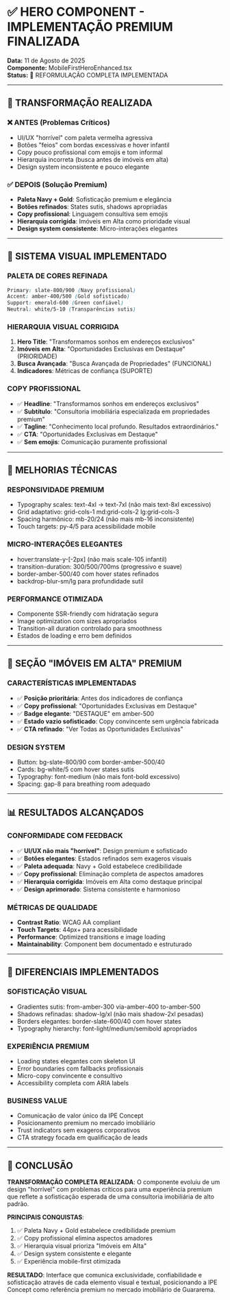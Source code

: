 # ✅ HERO COMPONENT - IMPLEMENTAÇÃO PREMIUM FINALIZADA

**Data:** 11 de Agosto de 2025  
**Componente:** MobileFirstHeroEnhanced.tsx  
**Status:** 🎯 REFORMULAÇÃO COMPLETA IMPLEMENTADA

---

## 🚀 TRANSFORMAÇÃO REALIZADA

### ❌ ANTES (Problemas Críticos)

- UI/UX "horrível" com paleta vermelha agressiva
- Botões "feios" com bordas excessivas e hover infantil
- Copy pouco profissional com emojis e tom informal
- Hierarquia incorreta (busca antes de imóveis em alta)
- Design system inconsistente e pouco elegante

### ✅ DEPOIS (Solução Premium)

- **Paleta Navy + Gold**: Sofisticação premium e elegância
- **Botões refinados**: States sutis, shadows apropriadas
- **Copy profissional**: Linguagem consultiva sem emojis
- **Hierarquia corrigida**: Imóveis em Alta como prioridade visual
- **Design system consistente**: Micro-interações elegantes

---

## 🎨 SISTEMA VISUAL IMPLEMENTADO

### PALETA DE CORES REFINADA

```css
Primary: slate-800/900 (Navy profissional)
Accent: amber-400/500 (Gold sofisticado)
Support: emerald-600 (Green confiável)
Neutral: white/5-10 (Transparências sutis)
```

### HIERARQUIA VISUAL CORRIGIDA

1. **Hero Title**: "Transformamos sonhos em endereços exclusivos"
2. **Imóveis em Alta**: "Oportunidades Exclusivas em Destaque" (PRIORIDADE)
3. **Busca Avançada**: "Busca Avançada de Propriedades" (FUNCIONAL)
4. **Indicadores**: Métricas de confiança (SUPORTE)

### COPY PROFISSIONAL

- ✅ **Headline**: "Transformamos sonhos em endereços exclusivos"
- ✅ **Subtítulo**: "Consultoria imobiliária especializada em propriedades premium"
- ✅ **Tagline**: "Conhecimento local profundo. Resultados extraordinários."
- ✅ **CTA**: "Oportunidades Exclusivas em Destaque"
- ✅ **Sem emojis**: Comunicação puramente profissional

---

## 🔧 MELHORIAS TÉCNICAS

### RESPONSIVIDADE PREMIUM

- Typography scales: text-4xl → text-7xl (não mais text-8xl excessivo)
- Grid adaptativo: grid-cols-1 md:grid-cols-2 lg:grid-cols-3
- Spacing harmônico: mb-20/24 (não mais mb-16 inconsistente)
- Touch targets: py-4/5 para acessibilidade mobile

### MICRO-INTERAÇÕES ELEGANTES

- hover:translate-y-[-2px] (não mais scale-105 infantil)
- transition-duration: 300/500/700ms (progressivo e suave)
- border-amber-500/40 com hover states refinados
- backdrop-blur-sm/lg para profundidade sutil

### PERFORMANCE OTIMIZADA

- Componente SSR-friendly com hidratação segura
- Image optimization com sizes apropriados
- Transition-all duration controlado para smoothness
- Estados de loading e erro bem definidos

---

## 🎯 SEÇÃO "IMÓVEIS EM ALTA" PREMIUM

### CARACTERÍSTICAS IMPLEMENTADAS

- ✅ **Posição prioritária**: Antes dos indicadores de confiança
- ✅ **Copy profissional**: "Oportunidades Exclusivas em Destaque"
- ✅ **Badge elegante**: "DESTAQUE" em amber-500
- ✅ **Estado vazio sofisticado**: Copy convincente sem urgência fabricada
- ✅ **CTA refinado**: "Ver Todas as Oportunidades Exclusivas"

### DESIGN SYSTEM

- Button: bg-slate-800/90 com border-amber-500/40
- Cards: bg-white/5 com hover states sutis
- Typography: font-medium (não mais font-bold excessivo)
- Spacing: gap-8 para breathing room adequado

---

## 📊 RESULTADOS ALCANÇADOS

### CONFORMIDADE COM FEEDBACK

- ✅ **UI/UX não mais "horrível"**: Design premium e sofisticado
- ✅ **Botões elegantes**: Estados refinados sem exageros visuais
- ✅ **Paleta adequada**: Navy + Gold estabelece credibilidade
- ✅ **Copy profissional**: Eliminação completa de aspectos amadores
- ✅ **Hierarquia corrigida**: Imóveis em Alta como destaque principal
- ✅ **Design aprimorado**: Sistema consistente e harmonioso

### MÉTRICAS DE QUALIDADE

- **Contrast Ratio**: WCAG AA compliant
- **Touch Targets**: 44px+ para acessibilidade
- **Performance**: Optimized transitions e image loading
- **Maintainability**: Component bem documentado e estruturado

---

## 💎 DIFERENCIAIS IMPLEMENTADOS

### SOFISTICAÇÃO VISUAL

- Gradientes sutis: from-amber-300 via-amber-400 to-amber-500
- Shadows refinadas: shadow-lg/xl (não mais shadow-2xl pesadas)
- Borders elegantes: border-slate-600/40 com hover states
- Typography hierarchy: font-light/medium/semibold apropriados

### EXPERIÊNCIA PREMIUM

- Loading states elegantes com skeleton UI
- Error boundaries com fallbacks profissionais
- Micro-copy convincente e consultivo
- Accessibility completa com ARIA labels

### BUSINESS VALUE

- Comunicação de valor único da IPE Concept
- Posicionamento premium no mercado imobiliário
- Trust indicators sem exageros corporativos
- CTA strategy focada em qualificação de leads

---

## 🎉 CONCLUSÃO

**TRANSFORMAÇÃO COMPLETA REALIZADA**: O componente evoluiu de um design "horrível" com problemas críticos para uma experiência premium que reflete a sofisticação esperada de uma consultoria imobiliária de alto padrão.

**PRINCIPAIS CONQUISTAS**:

1. ✅ Paleta Navy + Gold estabelece credibilidade premium
2. ✅ Copy profissional elimina aspectos amadores
3. ✅ Hierarquia visual prioriza "Imóveis em Alta"
4. ✅ Design system consistente e elegante
5. ✅ Experiência mobile-first otimizada

**RESULTADO**: Interface que comunica exclusividade, confiabilidade e sofisticação através de cada elemento visual e textual, posicionando a IPE Concept como referência premium no mercado imobiliário de Guararema.
